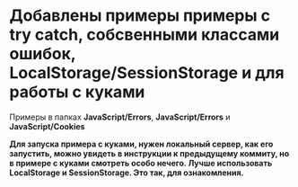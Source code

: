 <h1>Добавлены примеры примеры c try catch, собсвенными классами ошибок, LocalStorage/SessionStorage и для работы с куками</h1>

Примеры в папках <b>JavaScript/Errors</b>, <b>JavaScript/Errors</b> и <b>JavaScript/Cookies<b>

Для запуска примера с куками, нужен локальный сервер, как его запустить, можно увидеть в инструкции к предыдущему коммиту, но в примере с куками смотреть особо нечего. Лучше использовать LocalStorage и SessionStorage. Это так, для ознакомления.



